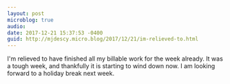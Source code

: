 ```yaml
---
layout: post
microblog: true
audio: 
date: 2017-12-21 15:37:53 -0400
guid: http://mjdescy.micro.blog/2017/12/21/im-relieved-to.html
---
```

I'm relieved to have finished all my billable work for the week already. It was a tough week, and thankfully it is starting to wind down now. I am looking forward to a holiday break next week.
